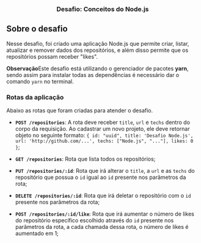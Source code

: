<h3 align="center">
  Desafio: Conceitos do Node.js
</h3>

## Sobre o desafio
Nesse desafio, foi criado uma aplicação Node.js que permite criar, listar, atualizar e remover dados dos repositórios, e além disso permite que os repositórios possam receber "likes".
 
**Observação**Este desafio está utilizando o gerenciador de pacotes **yarn**, sendo assim para instalar todas as dependências é necessário dar o comando `yarn` no terminal.

### Rotas da aplicação

Abaixo as rotas que foram criadas para atender o desafio.

- **`POST /repositories`**: A rota deve receber `title`, `url` e `techs` dentro do corpo da requisição. Ao cadastrar um novo projeto, ele deve retornar objeto no seguinte formato: `{ id: "uuid", title: 'Desafio Node.js', url: 'http://github.com/...', techs: ["Node.js", "..."], likes: 0 }`;

- **`GET /repositories`**: Rota que lista todos os repositórios;

- **`PUT /repositories/:id`**: Rota que irá alterar o `title`, a `url` e as `techs` do repositório que possua o `id` igual ao `id` presente nos parâmetros da rota;

- **`DELETE /repositories/:id`**: Rota que irá deletar o repositório com o `id` presente nos parâmetros da rota;

- **`POST /repositories/:id/like`**: Rota que irá aumentar o número de likes do repositório específico escolhido através do `id` presente nos parâmetros da rota, a cada chamada dessa rota, o número de likes é aumentado em 1;